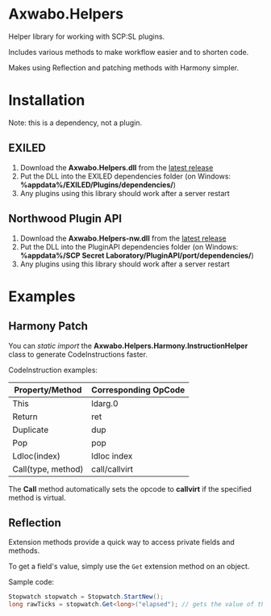 # Axwabo.Helpers

Helper library for working with SCP:SL plugins.

Includes various methods to make workflow easier and to shorten code.

Makes using Reflection and patching methods with Harmony simpler.

# Installation

Note: this is a dependency, not a plugin.

## EXILED

1. Download the **Axwabo.Helpers.dll** from
   the [latest release](https://github.com/Axwabo/SCPSL-Helpers/releases/latest/)
2. Put the DLL into the EXILED dependencies folder (on Windows: **%appdata%/EXILED/Plugins/dependencies/**)
3. Any plugins using this library should work after a server restart

## Northwood Plugin API

1. Download the **Axwabo.Helpers-nw.dll** from the [latest release](https://github.com/Axwabo/SCPSL-Helpers/releases/)
2. Put the DLL into the PluginAPI dependencies folder (on Windows: **%appdata%/SCP Secret Laboratory/PluginAPI/port/dependencies/**)
3. Any plugins using this library should work after a server restart

# Examples

## Harmony Patch

You can _static import_ the **Axwabo.Helpers.Harmony.InstructionHelper** class to generate CodeInstructions faster.

CodeInstruction examples:

| Property/Method    | Corresponding OpCode |
|--------------------|----------------------|
| This               | ldarg.0              |
| Return             | ret                  |
| Duplicate          | dup                  |
| Pop                | pop                  |
| Ldloc(index)       | ldloc index          |
| Call(type, method) | call/callvirt        |

The **Call** method automatically sets the opcode to **callvirt** if the specified method is virtual.

## Reflection

Extension methods provide a quick way to access private fields and methods.

To get a field's value, simply use the `Get` extension method on an object.

Sample code:

```csharp
Stopwatch stopwatch = Stopwatch.StartNew();
long rawTicks = stopwatch.Get<long>("elapsed"); // gets the value of the 'elapsed' field
```
